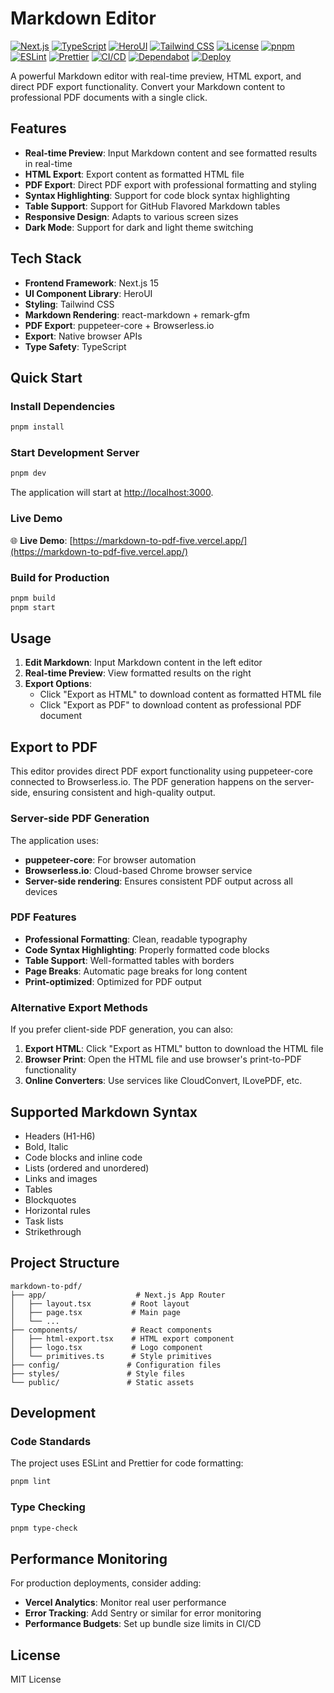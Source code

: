 # Markdown Editor

[![Next.js](https://img.shields.io/badge/Next.js-15.3.1-black?style=for-the-badge&logo=next.js)](https://nextjs.org/)
[![TypeScript](https://img.shields.io/badge/TypeScript-5.6.3-blue?style=for-the-badge&logo=typescript)](https://www.typescriptlang.org/)
[![HeroUI](https://img.shields.io/badge/HeroUI-2.4.20-purple?style=for-the-badge)](https://heroui.com/)
[![Tailwind CSS](https://img.shields.io/badge/Tailwind_CSS-4.1.11-38B2AC?style=for-the-badge&logo=tailwind-css)](https://tailwindcss.com/)
[![License](https://img.shields.io/badge/License-MIT-green?style=for-the-badge)](LICENSE)
[![pnpm](https://img.shields.io/badge/pnpm-9.15.4-FF6C37?style=for-the-badge&logo=pnpm)](https://pnpm.io/)
[![ESLint](https://img.shields.io/badge/ESLint-9.25.1-4B32C3?style=for-the-badge&logo=eslint)](https://eslint.org/)
[![Prettier](https://img.shields.io/badge/Prettier-3.5.3-F7B93E?style=for-the-badge&logo=prettier)](https://prettier.io/)
[![CI/CD](https://img.shields.io/github/actions/workflow/status/JayJay1024/markdown-to-pdf/ci.yml?branch=main&style=for-the-badge)](https://github.com/JayJay1024/markdown-to-pdf/actions)
[![Dependabot](https://img.shields.io/badge/Dependabot-enabled-025E8C?style=for-the-badge&logo=dependabot)](https://dependabot.com/)
[![Deploy](https://img.shields.io/badge/Deploy-Vercel-black?style=for-the-badge&logo=vercel)](https://markdown-to-pdf-five.vercel.app/)

A powerful Markdown editor with real-time preview, HTML export, and direct PDF export functionality. Convert your Markdown content to professional PDF documents with a single click.

## Features

- **Real-time Preview**: Input Markdown content and see formatted results in real-time
- **HTML Export**: Export content as formatted HTML file
- **PDF Export**: Direct PDF export with professional formatting and styling
- **Syntax Highlighting**: Support for code block syntax highlighting
- **Table Support**: Support for GitHub Flavored Markdown tables
- **Responsive Design**: Adapts to various screen sizes
- **Dark Mode**: Support for dark and light theme switching

## Tech Stack

- **Frontend Framework**: Next.js 15
- **UI Component Library**: HeroUI
- **Styling**: Tailwind CSS
- **Markdown Rendering**: react-markdown + remark-gfm
- **PDF Export**: puppeteer-core + Browserless.io
- **Export**: Native browser APIs
- **Type Safety**: TypeScript

## Quick Start

### Install Dependencies

```bash
pnpm install
```

### Start Development Server

```bash
pnpm dev
```

The application will start at [http://localhost:3000](http://localhost:3000).

### Live Demo

🌐 **Live Demo**: [https://markdown-to-pdf-five.vercel.app/](https://markdown-to-pdf-five.vercel.app/)

### Build for Production

```bash
pnpm build
pnpm start
```

## Usage

1. **Edit Markdown**: Input Markdown content in the left editor
2. **Real-time Preview**: View formatted results on the right
3. **Export Options**: 
   - Click "Export as HTML" to download content as formatted HTML file
   - Click "Export as PDF" to download content as professional PDF document

## Export to PDF

This editor provides direct PDF export functionality using puppeteer-core connected to Browserless.io. The PDF generation happens on the server-side, ensuring consistent and high-quality output.

### Server-side PDF Generation

The application uses:
- **puppeteer-core**: For browser automation
- **Browserless.io**: Cloud-based Chrome browser service
- **Server-side rendering**: Ensures consistent PDF output across all devices

### PDF Features

- **Professional Formatting**: Clean, readable typography
- **Code Syntax Highlighting**: Properly formatted code blocks
- **Table Support**: Well-formatted tables with borders
- **Page Breaks**: Automatic page breaks for long content
- **Print-optimized**: Optimized for PDF output

### Alternative Export Methods

If you prefer client-side PDF generation, you can also:

1. **Export HTML**: Click "Export as HTML" button to download the HTML file
2. **Browser Print**: Open the HTML file and use browser's print-to-PDF functionality
3. **Online Converters**: Use services like CloudConvert, ILovePDF, etc.

## Supported Markdown Syntax

- Headers (H1-H6)
- Bold, Italic
- Code blocks and inline code
- Lists (ordered and unordered)
- Links and images
- Tables
- Blockquotes
- Horizontal rules
- Task lists
- Strikethrough

## Project Structure

```
markdown-to-pdf/
├── app/                    # Next.js App Router
│   ├── layout.tsx         # Root layout
│   ├── page.tsx           # Main page
│   └── ...
├── components/            # React components
│   ├── html-export.tsx    # HTML export component
│   ├── logo.tsx           # Logo component
│   └── primitives.ts      # Style primitives
├── config/               # Configuration files
├── styles/               # Style files
└── public/               # Static assets
```

## Development

### Code Standards

The project uses ESLint and Prettier for code formatting:

```bash
pnpm lint
```

### Type Checking

```bash
pnpm type-check
```

## Performance Monitoring

For production deployments, consider adding:

- **Vercel Analytics**: Monitor real user performance
- **Error Tracking**: Add Sentry or similar for error monitoring
- **Performance Budgets**: Set up bundle size limits in CI/CD

## License

MIT License
